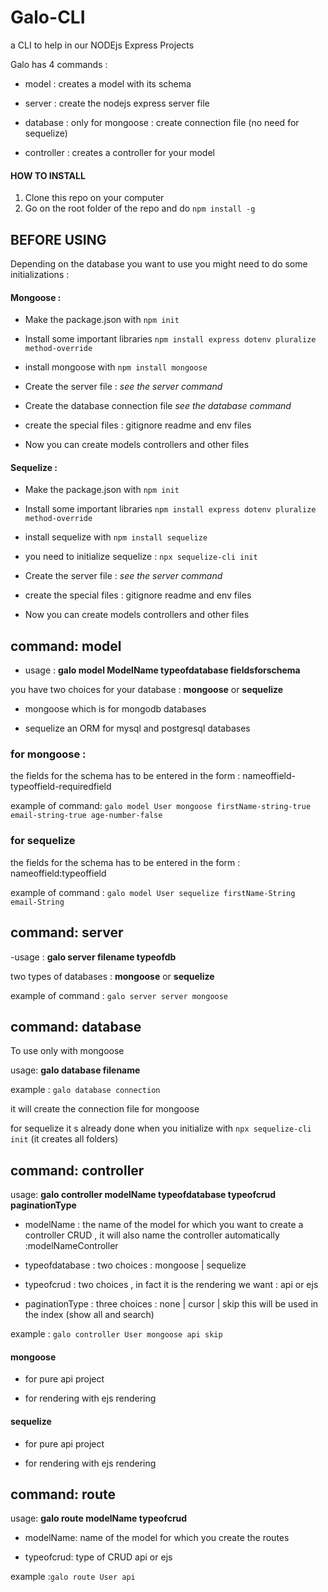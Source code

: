 # Galo-CLI

a CLI to help in our NODEjs Express Projects 

Galo has 4 commands :

* model : creates a model with its schema 

* server : create the nodejs express server file 

* database : only for mongoose : create connection file (no need for sequelize)

* controller : creates a controller for your model

#### **HOW TO INSTALL**

1. Clone this repo on your computer
1. Go on the root folder of the repo and do `npm install -g`


## BEFORE USING

Depending on the database you want to use you might need to do some initializations :

#### Mongoose : 

- Make the package.json with `npm init`
- Install some important libraries `npm install express dotenv pluralize method-override`
- install mongoose with `npm install mongoose`
- Create the server file : _see the server command_
- Create the database connection file _see the database command_
- create the special files : gitignore readme and env files

- Now you can create models controllers and other files 


#### Sequelize : 

- Make the package.json with `npm init`
- Install some important libraries `npm install express dotenv pluralize method-override`
- install sequelize with `npm install sequelize`
- you need to initialize sequelize : `npx sequelize-cli init`
- Create the server file : _see the server command_

- create the special files : gitignore readme and env files

- Now you can create models controllers and other files 




## command: model 

- usage : **galo model ModelName typeofdatabase fieldsforschema**

you have two choices for your database : **mongoose** or **sequelize**

- mongoose which is for mongodb databases

- sequelize an ORM for mysql and postgresql databases


### for mongoose : 

the fields for the schema has to be entered in the form : nameoffield-typeoffield-requiredfield

example of command: `galo model User mongoose firstName-string-true email-string-true age-number-false`

### for sequelize 

the fields for the schema has to be entered in the form : nameoffield:typeoffield

example of command : `galo model User sequelize firstName-String email-String`




## command: server

-usage : **galo server filename typeofdb**

two types of databases : **mongoose** or **sequelize**

example of command : `galo server server mongoose`


## command: database

To use only with mongoose 

usage: **galo database filename**

example : `galo database connection`

it will create the connection file for mongoose 

for sequelize it s already done when you initialize with `npx sequelize-cli init` (it creates all folders)

## command: controller

usage: **galo controller modelName typeofdatabase typeofcrud paginationType**

* modelName : the name of the model for which you want to create a controller CRUD , it will also name the controller automatically :modelNameController

* typeofdatabase : two choices : mongoose | sequelize

* typeofcrud : two choices , in fact it is the rendering we want : api or ejs

* paginationType : three choices : none | cursor | skip  this will be used in the index (show all and search)

example : `galo controller User mongoose api skip`

#### mongoose 

* for pure api project 

* for rendering with ejs rendering

#### sequelize 

* for pure api project 

* for rendering with ejs rendering


## command: route

usage: **galo route modelName typeofcrud**

* modelName: name of the model for which you create the routes

* typeofcrud: type of CRUD api or ejs

example :`galo route User api`

